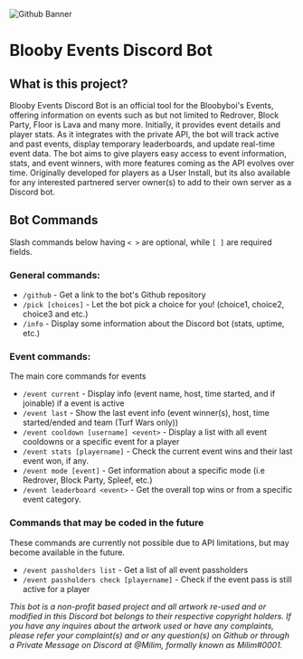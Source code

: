 ![Github Banner](https://github.com/user-attachments/assets/e3c64be0-5d91-4846-b295-1e1ff61ce9f7)



# Blooby Events Discord Bot

## What is this project?
Blooby Events Discord Bot is an official tool for the Bloobyboi's Events, offering information on events such as but not limited to Redrover, Block Party, Floor is Lava and many more. Initially, it provides event details and player stats. As it integrates with the private API, the bot will track active and past events, display temporary leaderboards, and update real-time event data. The bot aims to give players easy access to event information, stats, and event winners, with more features coming as the API evolves over time. Originally developed for players as a User Install, but its also available for any interested partnered server owner(s) to add to their own server as a Discord bot.

## Bot Commands
Slash commands below having `< >` are optional, while `[ ]` are required fields.
### General commands:
- `/github` - Get a link to the bot's Github repository
- `/pick [choices]` - Let the bot pick a choice for you! (choice1, choice2, choice3 and etc.)
- `/info` - Display some information about the Discord bot (stats, uptime, etc.)
### Event commands:
The main core commands for events
- `/event current` - Display info (event name, host, time started, and if joinable) if a event is active
- `/event last` - Show the last event info (event winner(s), host, time started/ended and team (Turf Wars only))
- `/event cooldown [username] <event>` - Display a list with all event cooldowns or a specific event for a player
- `/event stats [playername]` - Check the current event wins and their last event won, if any.
- `/event mode [event]` - Get information about a specific mode (i.e Redrover, Block Party, Spleef, etc.)
- `/event leaderboard <event>` - Get the overall top wins or from a specific event category.

### Commands that may be coded in the future
These commands are currently not possible due to API limitations, but may become available in the future.
- `/event passholders list` - Get a list of all event passholders
- `/event passholders check [playername]` - Check if the event pass is still active for a player

*This bot is a non-profit based project and all artwork re-used and or modified in this Discord bot belongs to their respective copyright holders. If you have any inquires about the artwork used or have any complaints, please refer your complaint(s) and or any question(s) on Github or through a Private Message on Discord at @Milim, formally known as Milim#0001.*

